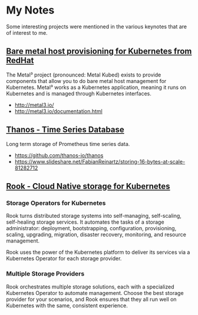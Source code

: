 # My Notes 

Some interesting projects were mentioned in the various keynotes that are of interest to me.

## [Bare metal host provisioning for Kubernetes from RedHat](http://metal3.io/)

The Metal³ project (pronounced: Metal Kubed) exists to provide components that allow you to do bare metal host management for Kubernetes. Metal³ works as a Kubernetes application, meaning it runs on Kubernetes and is managed through Kubernetes interfaces.

* http://metal3.io/
* http://metal3.io/documentation.html

## [Thanos - Time Series Database](https://github.com/thanos-io/thanos)

Long term storage of Prometheus time series data. 

* https://github.com/thanos-io/thanos
* https://www.slideshare.net/FabianReinartz/storing-16-bytes-at-scale-81282712

## [Rook - Cloud Native storage for Kubernetes](https://rook.io/)

### Storage Operators for Kubernetes
Rook turns distributed storage systems into self-managing, self-scaling, self-healing storage services. It automates the tasks of a storage administrator: deployment, bootstrapping, configuration, provisioning, scaling, upgrading, migration, disaster recovery, monitoring, and resource management.

Rook uses the power of the Kubernetes platform to deliver its services via a Kubernetes Operator for each storage provider.

### Multiple Storage Providers
Rook orchestrates multiple storage solutions, each with a specialized Kubernetes Operator to automate management. Choose the best storage provider for your scenarios, and Rook ensures that they all run well on Kubernetes with the same, consistent experience.

